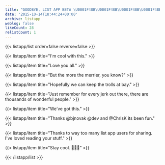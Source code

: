 ```yaml
---
title: "GOODBYE, LIST APP BETA \U0001F48B\U0001F48B\U0001F48B\U0001F48B"
date: '2015-10-14T18:44:24+00:00'
archive: listapp
weblog: false
likeCount: 28
relistCount: 1
---
```



{{< listapp/list order=false reverse=false >}}

   {{< listapp/item title="I'm cool with this." >}}

   {{< listapp/item title="Love you all." >}}

   {{< listapp/item title="But the more the merrier, you know?" >}}

   {{< listapp/item title="Hopefully we can keep the trolls at bay." >}}

   {{< listapp/item title="Just remember for every jerk out there, there are thousands of wonderful people." >}}

   {{< listapp/item title="We've got this." >}}

   {{< listapp/item title="Thanks @bjnovak @dev and @ChrisK its been fun." >}}

   {{< listapp/item title="Thanks to way too many list app users for sharing. I've loved reading your stuff." >}}

   {{< listapp/item title="Stay cool. 💅🏾😎" >}}

{{< /listapp/list >}}
